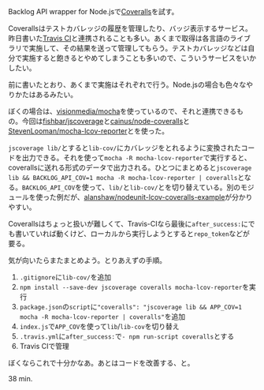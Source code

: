 Backlog API wrapper for Node.jsで[Coveralls][coveralls]を試す。

Coverallsはテストカバレッジの履歴を管理したり、バッジ表示するサービス。昨日書いた[Travis CI][travis-ci]と連携されることも多い。あくまで取得は各言語のライブラリで実施して、その結果を送って管理してもらう。テストカバレッジなどは自分で実施すると飽きるとやめてしまうことも多いので、こういうサービスをいかしたい。

前に書いたとおり、あくまで実施はそれぞれで行う。Node.jsの場合も色々なやりかたはあるみたい。

ぼくの場合は、[visionmedia/mocha][]を使っているので、それと連携できるもの。今回は[fishbar/jscoverage][]と[cainus/node-coveralls][]と[StevenLooman/mocha-lcov-reporter][]とを使った。

`jscoverage lib/`とすると`lib-cov/`にカバレッジをとれるように変換されたコードを出力できる。それを使って`mocha -R mocha-lcov-reporter`で実行すると、coverallsに送れる形式のデータで出力される。ひとつにまとめると`jscoverage lib && BACKLOG_API_COV=1 mocha -R mocha-lcov-reporter | coveralls`となる。`BACKLOG_API_COV`を使って、`lib/`と`lib-cov/`とを切り替えている。別のモジュールを使った例だが、[alanshaw/nodeunit-lcov-coveralls-example][]が分かりやすい。

Coverallsはちょっと扱いが難しくて、Travis-CIなら最後に`after_success:`にでも書いていれば動くけど、ローカルから実行しようとすると`repo_token`などが要る。

気が向いたらまたまとめよう。とりあえずの手順。

1. `.gitignore`に`lib-cov/`を追加
2. `npm install --save-dev jscoverage coveralls mocha-lcov-reporter`を実行
3. `package.json`の`script`に`"coveralls": "jscoverage lib && APP_COV=1 mocha -R mocha-lcov-reporter | coveralls"`を追加
4. `index.js`で`APP_COV`を使って`lib`/`lib-cov`を切り替え
5. `.travis.yml`に`after_success:`で`- npm run-script coveralls`とする
6. Travis CIで管理

ぼくならこれで十分かなあ。あとはコードを改善する、と。

38 min.

[StevenLooman/mocha-lcov-reporter]: https://github.com/StevenLooman/mocha-lcov-reporter
[alanshaw/nodeunit-lcov-coveralls-example]: https://github.com/alanshaw/nodeunit-lcov-coveralls-example
[cainus/node-coveralls]: https://github.com/cainus/node-coveralls
[coveralls]: https://coveralls.io/
[fishbar/jscoverage]: https://github.com/fishbar/jscoverage
[travis-ci]: https://travis-ci.org/
[visionmedia/mocha]: https://github.com/visionmedia/mocha
